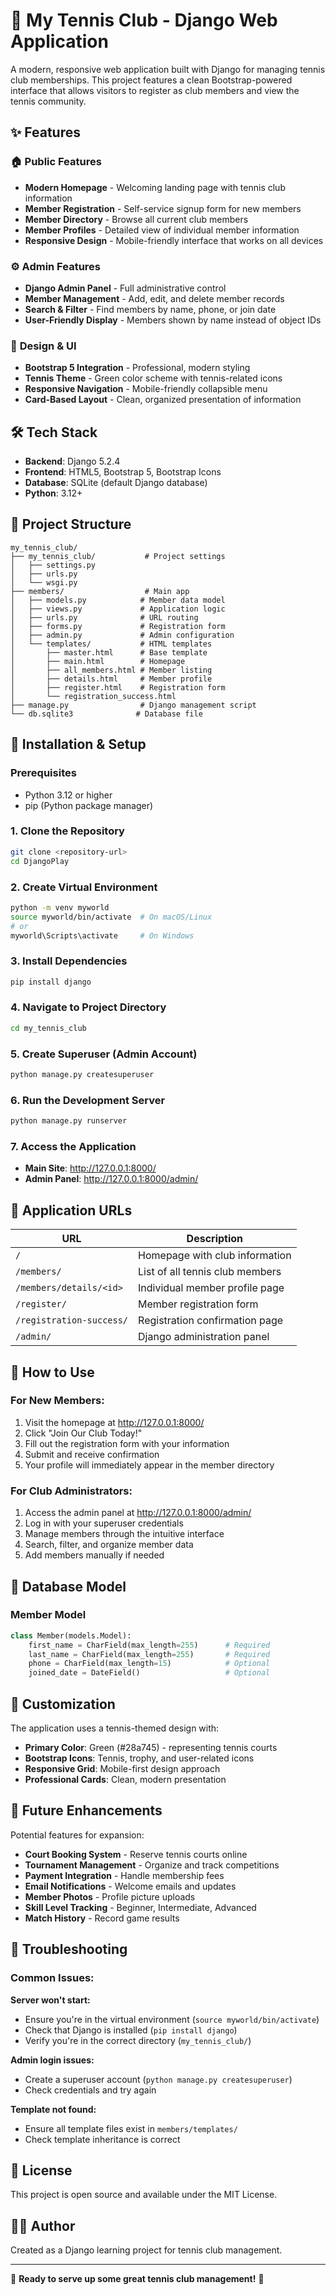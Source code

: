 # 🎾 My Tennis Club - Django Web Application

A modern, responsive web application built with Django for managing tennis club memberships. This project features a clean Bootstrap-powered interface that allows visitors to register as club members and view the tennis community.

## ✨ Features

### 🏠 **Public Features**
- **Modern Homepage** - Welcoming landing page with tennis club information
- **Member Registration** - Self-service signup form for new members
- **Member Directory** - Browse all current club members
- **Member Profiles** - Detailed view of individual member information
- **Responsive Design** - Mobile-friendly interface that works on all devices

### ⚙️ **Admin Features**
- **Django Admin Panel** - Full administrative control
- **Member Management** - Add, edit, and delete member records
- **Search & Filter** - Find members by name, phone, or join date
- **User-Friendly Display** - Members shown by name instead of object IDs

### 🎨 **Design & UI**
- **Bootstrap 5 Integration** - Professional, modern styling
- **Tennis Theme** - Green color scheme with tennis-related icons
- **Responsive Navigation** - Mobile-friendly collapsible menu
- **Card-Based Layout** - Clean, organized presentation of information

## 🛠️ Tech Stack

- **Backend**: Django 5.2.4
- **Frontend**: HTML5, Bootstrap 5, Bootstrap Icons
- **Database**: SQLite (default Django database)
- **Python**: 3.12+

## 📁 Project Structure

```
my_tennis_club/
├── my_tennis_club/           # Project settings
│   ├── settings.py
│   ├── urls.py
│   └── wsgi.py
├── members/                  # Main app
│   ├── models.py            # Member data model
│   ├── views.py             # Application logic
│   ├── urls.py              # URL routing
│   ├── forms.py             # Registration form
│   ├── admin.py             # Admin configuration
│   └── templates/           # HTML templates
│       ├── master.html      # Base template
│       ├── main.html        # Homepage
│       ├── all_members.html # Member listing
│       ├── details.html     # Member profile
│       ├── register.html    # Registration form
│       └── registration_success.html
├── manage.py                # Django management script
└── db.sqlite3              # Database file
```

## 🚀 Installation & Setup

### Prerequisites
- Python 3.12 or higher
- pip (Python package manager)

### 1. Clone the Repository
```bash
git clone <repository-url>
cd DjangoPlay
```

### 2. Create Virtual Environment
```bash
python -m venv myworld
source myworld/bin/activate  # On macOS/Linux
# or
myworld\Scripts\activate     # On Windows
```

### 3. Install Dependencies
```bash
pip install django
```

### 4. Navigate to Project Directory
```bash
cd my_tennis_club
```

### 5. Create Superuser (Admin Account)
```bash
python manage.py createsuperuser
```

### 6. Run the Development Server
```bash
python manage.py runserver
```

### 7. Access the Application
- **Main Site**: http://127.0.0.1:8000/
- **Admin Panel**: http://127.0.0.1:8000/admin/

## 📱 Application URLs

| URL | Description |
|-----|-------------|
| `/` | Homepage with club information |
| `/members/` | List of all tennis club members |
| `/members/details/<id>` | Individual member profile page |
| `/register/` | Member registration form |
| `/registration-success/` | Registration confirmation page |
| `/admin/` | Django administration panel |

## 🎯 How to Use

### For New Members:
1. Visit the homepage at http://127.0.0.1:8000/
2. Click "Join Our Club Today!"
3. Fill out the registration form with your information
4. Submit and receive confirmation
5. Your profile will immediately appear in the member directory

### For Club Administrators:
1. Access the admin panel at http://127.0.0.1:8000/admin/
2. Log in with your superuser credentials
3. Manage members through the intuitive interface
4. Search, filter, and organize member data
5. Add members manually if needed

## 🔧 Database Model

### Member Model
```python
class Member(models.Model):
    first_name = CharField(max_length=255)      # Required
    last_name = CharField(max_length=255)       # Required  
    phone = CharField(max_length=15)            # Optional
    joined_date = DateField()                   # Optional
```

## 🎨 Customization

The application uses a tennis-themed design with:
- **Primary Color**: Green (#28a745) - representing tennis courts
- **Bootstrap Icons**: Tennis, trophy, and user-related icons
- **Responsive Grid**: Mobile-first design approach
- **Professional Cards**: Clean, modern presentation

## 🚧 Future Enhancements

Potential features for expansion:
- **Court Booking System** - Reserve tennis courts online
- **Tournament Management** - Organize and track competitions  
- **Payment Integration** - Handle membership fees
- **Email Notifications** - Welcome emails and updates
- **Member Photos** - Profile picture uploads
- **Skill Level Tracking** - Beginner, Intermediate, Advanced
- **Match History** - Record game results

## 🐛 Troubleshooting

### Common Issues:

**Server won't start:**
- Ensure you're in the virtual environment (`source myworld/bin/activate`)
- Check that Django is installed (`pip install django`)
- Verify you're in the correct directory (`my_tennis_club/`)

**Admin login issues:**
- Create a superuser account (`python manage.py createsuperuser`)
- Check credentials and try again

**Template not found:**
- Ensure all template files exist in `members/templates/`
- Check template inheritance is correct

## 📄 License

This project is open source and available under the MIT License.

## 👨‍💻 Author

Created as a Django learning project for tennis club management.

---

🎾 **Ready to serve up some great tennis club management!** 🎾
